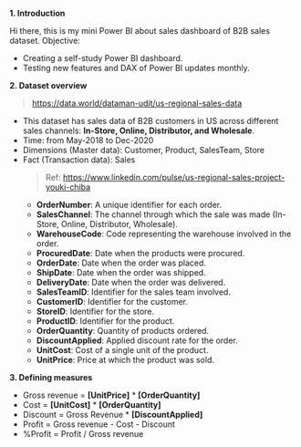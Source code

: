 **1. Introduction**

Hi there, this is my mini Power BI about sales dashboard of B2B sales dataset.
Objective:
- Creating a self-study Power BI dashboard.
- Testing new features and DAX of Power BI updates monthly.

**2. Dataset overview**

>https://data.world/dataman-udit/us-regional-sales-data
- This dataset has sales data of B2B customers in US across different sales channels: **In-Store, Online, Distributor, and Wholesale**.
- Time: from May-2018 to Dec-2020
- Dimensions (Master data): Customer, Product, SalesTeam, Store
- Fact (Transaction data): Sales
  >Ref: https://www.linkedin.com/pulse/us-regional-sales-project-youki-chiba
  + **OrderNumber**: A unique identifier for each order.
  + **SalesChannel**: The channel through which the sale was made (In-Store, Online, Distributor, Wholesale).
  + **WarehouseCode**: Code representing the warehouse involved in the order.
  + **ProcuredDate**: Date when the products were procured.
  + **OrderDate**: Date when the order was placed.
  + **ShipDate**: Date when the order was shipped.
  + **DeliveryDate**: Date when the order was delivered.
  + **SalesTeamID**: Identifier for the sales team involved.
  + **CustomerID**: Identifier for the customer.
  + **StoreID**: Identifier for the store.
  + **ProductID**: Identifier for the product.
  + **OrderQuantity**: Quantity of products ordered.
  + **DiscountApplied**: Applied discount rate for the order.
  + **UnitCost**: Cost of a single unit of the product.
  + **UnitPrice**: Price at which the product was sold.

**3. Defining measures**
- Gross revenue = **[UnitPrice]** * **[OrderQuantity]**
- Cost = **[UnitCost]** * **[OrderQuantity]**
- Discount = Gross Revenue * **[DiscountApplied]**
- Profit = Gross revenue - Cost - Discount
- %Profit = Profit / Gross revenue
